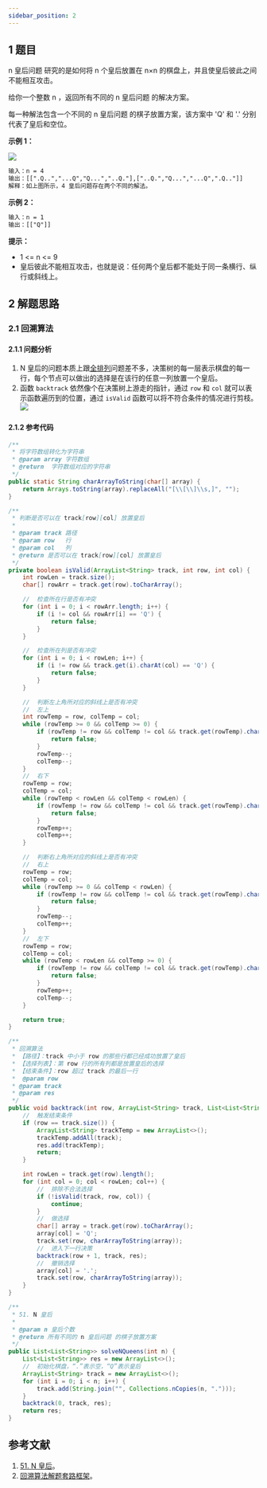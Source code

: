 ```yaml
---
sidebar_position: 2
---
```


## 1 题目

n 皇后问题 研究的是如何将 n 个皇后放置在 n×n 的棋盘上，并且使皇后彼此之间不能相互攻击。

给你一个整数 n ，返回所有不同的 n 皇后问题 的解决方案。

每一种解法包含一个不同的 n 皇后问题 的棋子放置方案，该方案中 'Q' 和 '.' 分别代表了皇后和空位。

**示例 1：**

![](https://ricear.com/media/202106/2021-06-27_194424.png)

```txt
输入：n = 4
输出：[[".Q..","...Q","Q...","..Q."],["..Q.","Q...","...Q",".Q.."]]
解释：如上图所示，4 皇后问题存在两个不同的解法。
```

**示例 2：**

```txt
输入：n = 1
输出：[["Q"]]
```

**提示：**

* 1 <= n <= 9
* 皇后彼此不能相互攻击，也就是说：任何两个皇后都不能处于同一条横行、纵行或斜线上。

## 2 解题思路

### 2.1 回溯算法

#### 2.1.1 问题分析

1. N 皇后的问题本质上跟[全排列](https://ricear.com/project-21/doc-738)问题差不多，决策树的每一层表示棋盘的每一行，每个节点可以做出的选择是在该行的任意一列放置一个皇后。
2. 函数 `backtrack` 依然像个在决策树上游走的指针，通过 `row` 和 `col` 就可以表示函数遍历到的位置，通过 `isValid` 函数可以将不符合条件的情况进行剪枝。![](https://ricear.com/media/202106/2021-06-27_195120.png)

#### 2.1.2 参考代码

```java
/**
 * 将字符数组转化为字符串
 * @param array 字符数组
 * @return  字符数组对应的字符串
 */
public static String charArrayToString(char[] array) {
    return Arrays.toString(array).replaceAll("[\\[\\]\\s,]", "");
}

/**
 * 判断是否可以在 track[row][col] 放置皇后
 *
 * @param track 路径
 * @param row   行
 * @param col   列
 * @return 是否可以在 track[row][col] 放置皇后
 */
private boolean isValid(ArrayList<String> track, int row, int col) {
    int rowLen = track.size();
    char[] rowArr = track.get(row).toCharArray();

    //  检查所在行是否有冲突
    for (int i = 0; i < rowArr.length; i++) {
        if (i != col && rowArr[i] == 'Q') {
            return false;
        }
    }

    //  检查所在列是否有冲突
    for (int i = 0; i < rowLen; i++) {
        if (i != row && track.get(i).charAt(col) == 'Q') {
            return false;
        }
    }

    //  判断左上角所对应的斜线上是否有冲突
    //  左上
    int rowTemp = row, colTemp = col;
    while (rowTemp >= 0 && colTemp >= 0) {
        if (rowTemp != row && colTemp != col && track.get(rowTemp).charAt(colTemp) == 'Q') {
            return false;
        }
        rowTemp--;
        colTemp--;
    }
    //  右下
    rowTemp = row;
    colTemp = col;
    while (rowTemp < rowLen && colTemp < rowLen) {
        if (rowTemp != row && colTemp != col && track.get(rowTemp).charAt(colTemp) == 'Q') {
            return false;
        }
        rowTemp++;
        colTemp++;
    }

    //  判断右上角所对应的斜线上是否有冲突
    //  右上
    rowTemp = row;
    colTemp = col;
    while (rowTemp >= 0 && colTemp < rowLen) {
        if (rowTemp != row && colTemp != col && track.get(rowTemp).charAt(colTemp) == 'Q') {
            return false;
        }
        rowTemp--;
        colTemp++;
    }
    //  左下
    rowTemp = row;
    colTemp = col;
    while (rowTemp < rowLen && colTemp >= 0) {
        if (rowTemp != row && colTemp != col && track.get(rowTemp).charAt(colTemp) == 'Q') {
            return false;
        }
        rowTemp++;
        colTemp--;
    }

    return true;
}

/**
 * 回溯算法
 * 【路径】：track 中小于 row 的那些行都已经成功放置了皇后
 * 【选择列表】：第 row 行的所有列都是放置皇后的选择
 * 【结束条件】：row 超过 track 的最后一行
 *  @param row
 * @param track
 * @param res
 */
public void backtrack(int row, ArrayList<String> track, List<List<String>> res) {
    //  触发结束条件
    if (row == track.size()) {
        ArrayList<String> trackTemp = new ArrayList<>();
        trackTemp.addAll(track);
        res.add(trackTemp);
        return;
    }

    int rowLen = track.get(row).length();
    for (int col = 0; col < rowLen; col++) {
        //  排除不合法选择
        if (!isValid(track, row, col)) {
            continue;
        }
        //  做选择
        char[] array = track.get(row).toCharArray();
        array[col] = 'Q';
        track.set(row, charArrayToString(array));
        //  进入下一行决策
        backtrack(row + 1, track, res);
        //  撤销选择
        array[col] = '.';
        track.set(row, charArrayToString(array));
    }
}

/**
 * 51. N 皇后
 *
 * @param n 皇后个数
 * @return 所有不同的 n 皇后问题 的棋子放置方案
 */
public List<List<String>> solveNQueens(int n) {
    List<List<String>> res = new ArrayList<>();
    //  初始化棋盘，“.”表示空，“Q”表示皇后
    ArrayList<String> track = new ArrayList<>();
    for (int i = 0; i < n; i++) {
        track.add(String.join("", Collections.nCopies(n, ".")));
    }
    backtrack(0, track, res);
    return res;
}
```

## 参考文献

1. [51. N 皇后](https://leetcode-cn.com/problems/n-queens)。
2. [回溯算法解题套路框架](https://labuladong.gitbook.io/algo/mu-lu-ye-3/mu-lu-ye/hui-su-suan-fa-xiang-jie-xiu-ding-ban)。

